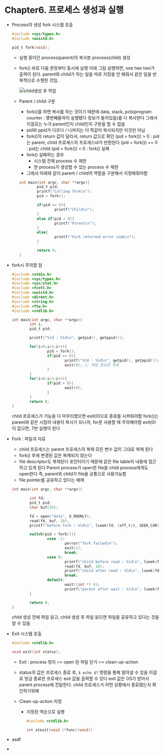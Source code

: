 # Chapter6. 프로세스 생성과 실행 

- Process의 생성
  fork 시스템 호출

  ```c
  #include <sys/types.h>
  #include <unistd.h>

  pid_t fork(void);
  ```

  - 실행 중이던 process(parent)의 복사본 process(child) 생성

  - fork() 바로 다음 문장부터 동시에 실행
    아래 그림 실행하면, one two two가 출력이 된다.
    parent와 child가 하는 일을 따로 지정을 안 해줘서 같은 일을 반복적으로 수행한 것임.

    ![child생성 후 작업](https://t1.daumcdn.net/cfile/tistory/998909345BB310F30F)

  - Parent / child 구분

    - fork()를 하면 복사를 하는 것이기 때문에 data, stack, pcb(program counter : 몇번째줄까지 실행됐다 정보가 들어있음)를 다 복사한다
      그래서 이걸로는 누가 parent인지 child인지 구분을 할 수 없음
    - pid와 ppid가 다르다 / 나머지는 다 똑같이 복사되지만 이것만 아님
    - fork()의 return 값이 달라서, return 값으로 확인
      (pid = fork()) > 0 : pid는 parent, child 프로세스의 프로세스id가 반환된다
      (pid = fork()) == 0 : pid는 child
      (pid = fork()) < 0 : fork() 실패
    - fork() 실패하는 경우
      - 시스템 전체 process 수 제한
      - 한 process가 생성할 수 있는 process 수 제한
    - 그래서 아래와 같이 parent / child의 역할을 구분해서 지정해줘야함

    ```c
    int main(int argc, char **argv){
            pid_t pid;
            printf("Calling fork\n");
            pid = fork();

            if(pid == 0){
                    printf("Child\n");
            }
            else if(pid > 0){
                    printf("Parent\n");
            }
            else{
                    printf("Fork returned error code\n");
            }

            return 0;       
    }
    ```

- fork시 주의할 점

  ```c
  #include <stdio.h>
  #include <sys/types.h>
  #include <sys/stat.h>
  #include <fcntl.h>
  #include <unistd.h>
  #include <dirent.h>
  #include <string.h>
  #include <ftw.h>
  #include <stdlib.h>

  int main(int argc, char **argv){
          int i;
          pid_t pid;

          printf("%ld : %ld\n", getpid(), getppid());

          for(i=0;i<3;i++){
                  pid = fork();
                  if(pid == 0){
                          printf("%ld : %ld\n", getpid(), getppid());
                          exit(0); // 제일 중요한 부분
                  }
          }
          for(i=0;i<3;i++){
                  if(pid > 0){
                          wait(0);
                  }
          }
          return 0;
  }
  ```

  child 프로세스가 기능을 다 마무리했으면 exit(0)으로 종료를 시켜줘야함
  fork()는 parent와 같은 시점의 내용이 복사가 되니까, for문 사용할 때 주의해야함
  exit(0)이 없으면, 7번 실행이 된다

- Fork : 파일과 자료

  - child 프로세스는 parent 프로세스의 복제
    모든 변수 값이 그대로 복제 된다
  - fork() 후에 변경된 값은 복제되지 않는다
  - file descriptor도 복제된다
    포인터이기 때문에 같은 file table의 내용에 접근하고 있게 된다
    Parent process가 open한 file을 child process에게도 open한다
    즉, parent와 child가 file을 공통으로 사용가능함
  - file pointer를 공유하고 있다는 예제

  ```c
  int main(int argc, char **argv){

          int fd;
          pid_t pid;
          char buf[10];

          fd = open("data", O_RDONLY);
          read(fd, buf, 10);
          printf("before fork : %ld\n", lseek(fd, (off_t)0, SEEK_CUR));

          switch(pid = fork()){
                  case -1:
                          perror("fork failed\n");
                          exit(1);
                          break;
                  case 0:
                          printf("child before read : %ld\n", lseek(fd, (off_t)0, SEEK_CUR));
                          read(fd, buf, 10);
                          printf("child after read : %ld\n", lseek(fd, (off_t)0, SEEK_CUR));
                          break;
                  default:
                          wait((int *) 0);
                          printf("parent after wait : %ld\n", lseek(fd, (off_t)0, SEEK_CUR));
          }

          return 0;
  }
  ```

  child 생성 전에 파일 읽고, child 생성 후 파일 읽으면 파일을 공유하고 있다는 것을 알 수 있음

- Exit 시스템 호출

  ```c
  #include <stdlib.h>

  void exit(int status);
  ```

  - Exit : process 정지 => open 된 파일 닫기 => clean-up-action

  - status의 값은 프로세스 종료 후, `$ echo $?` 명령을 통해 알아낼 수 있음
    이걸로 방금 종료한 프로세스 exit 값을 출력할 수 있다
    exit 값은 OS가 받아서 parent process에 전달한다. child 프로세스가 어떤 상황에서 종료됐는지 확인하기위해

  - Clean-up-action 지정

    - 지정된 역순으로 실행

      ```c
      #include <stdlib.h>

      int atexit(void (*func)(void))
      ```

- asdf

- ​

